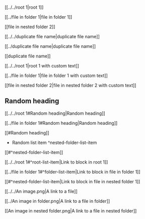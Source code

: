 [[../../root 1|root 1]]

[[../file in folder 1|file in folder 1]]

[[file in nested folder 2]]

[[../../duplicate file name|duplicate file name]]

[[../duplicate file name|duplicate file name]]

[[duplicate file name]]

[[../../root 1|root 1 with custom text]]

[[../file in folder 1|file in folder 1 with custom text]]

[[file in nested folder 2|file in nested folder 2 with custom text]]

## Random heading

[[../../root 1#Random heading|Random heading]]

[[../file in folder 1#Random heading|Random heading]]

[[#Random heading]]

- Random list item ^nested-folder-list-item

[[#^nested-folder-list-item]]

[[../../root 1#^root-list-item|Link to block in root 1]]

[[../file in folder 1#^folder-list-item|Link to block in file in folder 1]]

[[#^nested-folder-list-item|Link to block in file in nested folder 1]]

[[../../An image.png|A link to a file]]

[[../An image in folder.png|A link to a file in folder]]

[[An image in nested folder.png|A link to a file in nested folder]]
